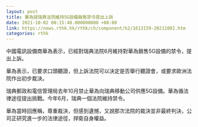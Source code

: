 ```yaml
---
layout: post
title: 華為就瑞典法院維持5G設備銷售禁令提出上訴
date: 2021-10-02 00:15:48.000000000 +08:00
link: https://news.rthk.hk/rthk/ch/component/k2/1613159-20211002.htm
categories: rthk
---
```


中國電訊設備商華為表示，已經對瑞典法院6月維持對華為銷售5G設備的禁令，提出上訴。

華為表示，已要求口頭聽證，但上訴法院可以決定是否舉行聽證會，或要求歐洲法院作出初步裁決。

瑞典郵政和電信管理局去年10月禁止華為向瑞典移動公司供應5G設備。華為循法律途徑提出挑戰。今年6月，瑞典一個法院維持禁令。

華為當時回應稱，尊重裁決，但感到遺憾，又說那次法院的裁決並非最終判決，公司正研究進一步的法律途徑，捍衛自身權益。
